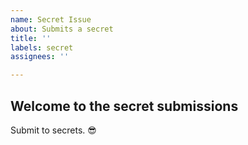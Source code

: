 ```yaml
---
name: Secret Issue
about: Submits a secret
title: ''
labels: secret
assignees: ''

---
```


## Welcome to the secret submissions

Submit to secrets. :sunglasses:
